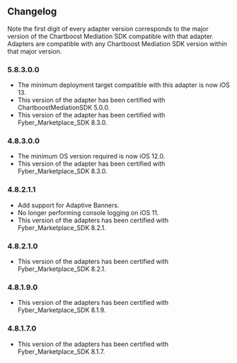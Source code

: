 ## Changelog

Note the first digit of every adapter version corresponds to the major version of the Chartboost Mediation SDK compatible with that adapter. 
Adapters are compatible with any Chartboost Mediation SDK version within that major version.

### 5.8.3.0.0
- The minimum deployment target compatible with this adapter is now iOS 13.
- This version of the adapter has been certified with ChartboostMediationSDK 5.0.0.
- This version of the adapter has been certified with Fyber_Marketplace_SDK 8.3.0.

### 4.8.3.0.0
- The minimum OS version required is now iOS 12.0.
- This version of the adapter has been certified with Fyber_Marketplace_SDK 8.3.0.

### 4.8.2.1.1
- Add support for Adaptive Banners.
- No longer performing console logging on iOS 11.
- This version of the adapters has been certified with Fyber_Marketplace_SDK 8.2.1.

### 4.8.2.1.0
- This version of the adapters has been certified with Fyber_Marketplace_SDK 8.2.1.

### 4.8.1.9.0
- This version of the adapters has been certified with Fyber_Marketplace_SDK 8.1.9.

### 4.8.1.7.0
- This version of the adapters has been certified with Fyber_Marketplace_SDK 8.1.7.
